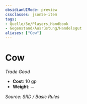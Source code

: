 ```yaml
---
obsidianUIMode: preview
cssclasses: json5e-item
tags:
- Quelle/5e/Players_Handbook
- Gegenstand/Ausrüstung/Handelsgut
aliases: ["Cow"]
---
```

# Cow
*Trade Good*  

- **Cost**: 10 gp
- **Weight**: ⏤

*Source: SRD / Basic Rules*